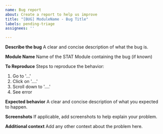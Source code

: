 ```yaml
---
name: Bug report
about: Create a report to help us improve
title: "[BUG] ModuleName - Bug Title"
labels: pending-triage
assignees: ''

---
```


**Describe the bug**
A clear and concise description of what the bug is.

**Module Name**
Name of the STAT Module containing the bug (if known)

**To Reproduce**
Steps to reproduce the behavior:
1. Go to '...'
2. Click on '....'
3. Scroll down to '....'
4. See error

**Expected behavior**
A clear and concise description of what you expected to happen.

**Screenshots**
If applicable, add screenshots to help explain your problem.

**Additional context**
Add any other context about the problem here.
